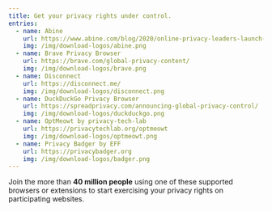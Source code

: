 ```yaml
---
title: Get your privacy rights under control.
entries:
  - name: Abine
    url: https://www.abine.com/blog/2020/online-privacy-leaders-launch-gpc-global-privacy-control-standard/
    img: /img/download-logos/abine.png
  - name: Brave Privacy Browser
    url: https://brave.com/global-privacy-content/
    img: /img/download-logos/brave.png
  - name: Disconnect
    url: https://disconnect.me/
    img: /img/download-logos/disconnect.png
  - name: DuckDuckGo Privacy Browser
    url: https://spreadprivacy.com/announcing-global-privacy-control/
    img: /img/download-logos/duckduckgo.png
  - name: OptMeowt by privacy-tech-lab
    url: https://privacytechlab.org/optmeowt
    img: /img/download-logos/optmeowt.png
  - name: Privacy Badger by EFF
    url: https://privacybadger.org
    img: /img/download-logos/badger.png
---
```


Join the more than **40 million people** using one of these supported browsers or extensions to start exercising your privacy rights on participating websites. 
